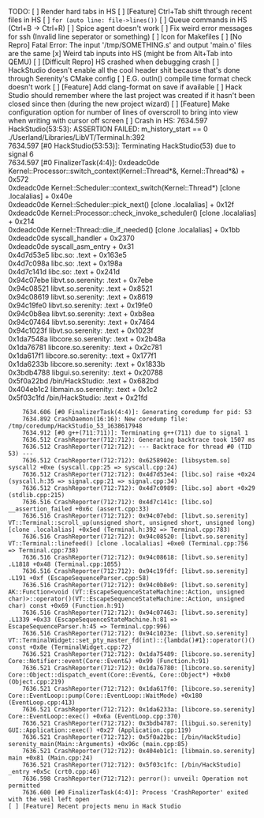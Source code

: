 TODO:
    [ ] Render hard tabs in HS
    [ ] [Feature] Ctrl+Tab shift through recent files in HS
    [ ] `for (auto line: file->lines())`
    [ ] Queue commands in HS (Ctrl+B -> Ctrl+R)
    [ ] Spice agent doesn't work
    [ ] Fix weird error messages for ssh (Invalid line seperator or something)
    [ ] Icon for Makefiles
    [ ] [No Repro] Fatal Error: The input '/tmp/SOMETHING.s' and output 'main.o' files are the same
    [x] Weird tab inputs into HS (might be from Alt+Tab into QEMU)
    [ ] [Difficult Repro] HS crashed when debugging crash
    [ ] HackStudio doesn't enable all the cool header shit because that's done through Serenity's CMake config
        [ ] E.G. outln() compile time format check doesn't work
    [ ] [Feature] Add clang-format on save if available
    [ ] Hack Studio should remember where the last project was created if it hasn't been closed since then (during the new project wizard)
    [ ] [Feature] Make configuration option for number of lines of overscroll to bring into view when writing with cursor off screen
    [ ] Crash in HS:
		7634.597 HackStudio(53:53): ASSERTION FAILED: m_history_start == 0                                                                                                         
		./Userland/Libraries/LibVT/Terminal.h:392                                                                                                                                  
		7634.597 [#0 HackStudio(53:53)]: Terminating HackStudio(53) due to signal 6                                                                                                
		7634.597 [#0 FinalizerTask(4:4)]: 0xdeadc0de  Kernel::Processor::switch_context(Kernel::Thread*&, Kernel::Thread*&) + 0x572                                                                                            
		0xdeadc0de  Kernel::Scheduler::context_switch(Kernel::Thread*) [clone .localalias] + 0x40e                                                                                 
		0xdeadc0de  Kernel::Scheduler::pick_next() [clone .localalias] + 0x12f                                                                                                     
		0xdeadc0de  Kernel::Processor::check_invoke_scheduler() [clone .localalias] + 0x214                                                                                        
		0xdeadc0de  Kernel::Thread::die_if_needed() [clone .localalias] + 0x1bb                                                                                                    
		0xdeadc0de  syscall_handler + 0x2370                                                                                                                                       
		0xdeadc0de  syscall_asm_entry + 0x31                                                                                                                                       
		0x4d7d53e5  libc.so: .text + 0x163e5                                                                                                                                       
		0x4d7c098a  libc.so: .text + 0x198a                                                                                                                                        
		0x4d7c141d  libc.so: .text + 0x241d                                                                                                                                        
		0x94c07ebe  libvt.so.serenity: .text + 0x7ebe                                                                                                                              
		0x94c08521  libvt.so.serenity: .text + 0x8521                                                                                                                              
		0x94c08619  libvt.so.serenity: .text + 0x8619                                                                                                                              
		0x94c19fe0  libvt.so.serenity: .text + 0x19fe0                                                                                                                             
		0x94c0b8ea  libvt.so.serenity: .text + 0xb8ea                                                                                                                              
		0x94c07464  libvt.so.serenity: .text + 0x7464                                                                                                                              
		0x94c1023f  libvt.so.serenity: .text + 0x1023f                                                                                                                             
		0x1da7548a  libcore.so.serenity: .text + 0x2b48a                                                                                                                           
		0x1da76781  libcore.so.serenity: .text + 0x2c781                                                                                                                           
		0x1da617f1  libcore.so.serenity: .text + 0x177f1                                                                                                                           
		0x1da6233b  libcore.so.serenity: .text + 0x1833b                                                                                                                           
		0x3bdb4788  libgui.so.serenity: .text + 0x20788                                                                                                                            
		0x5f0a22bd  /bin/HackStudio: .text + 0x682bd                                                                                                                               
		0x404eb1c2  libmain.so.serenity: .text + 0x1c2                                       
		0x5f03c1fd  /bin/HackStudio: .text + 0x21fd                                                                                                                                
		                                                                                                                                                                           
		7634.606 [#0 FinalizerTask(4:4)]: Generating coredump for pid: 53                                                                                                          
		7634.892 CrashDaemon(16:16): New coredump file: /tmp/coredump/HackStudio_53_1638617948                                                                                     
		7634.912 [#0 g++(711:711)]: Terminating g++(711) due to signal 1                                                                                                           
		7636.512 CrashReporter(712:712): Generating backtrace took 1507 ms                                                                                                         
		7636.512 CrashReporter(712:712): --- Backtrace for thread #0 (TID 53) ---                                                                                                  
		7636.512 CrashReporter(712:712): 0x6258902e: [libsystem.so] syscall2 +0xe (syscall.cpp:25 => syscall.cpp:24)                                                               
		7636.512 CrashReporter(712:712): 0x4d7d53e4: [libc.so] raise +0x24 (syscall.h:35 => signal.cpp:21 => signal.cpp:34)                                                        
		7636.512 CrashReporter(712:712): 0x4d7c0989: [libc.so] abort +0x29 (stdlib.cpp:215)                                                                                        
		7636.516 CrashReporter(712:712): 0x4d7c141c: [libc.so] __assertion_failed +0x6c (assert.cpp:33)                                                                            
		7636.516 CrashReporter(712:712): 0x94c07ebd: [libvt.so.serenity] VT::Terminal::scroll_up(unsigned short, unsigned short, unsigned long) [clone .localalias] +0x5ed (Terminal.h:392 => Terminal.cpp:783)
		7636.516 CrashReporter(712:712): 0x94c08520: [libvt.so.serenity] VT::Terminal::linefeed() [clone .localalias] +0xe0 (Terminal.cpp:756 => Terminal.cpp:738)                                                             
		7636.516 CrashReporter(712:712): 0x94c08618: [libvt.so.serenity] .L1818 +0x48 (Terminal.cpp:1055)                                                                                             
		7636.516 CrashReporter(712:712): 0x94c19fdf: [libvt.so.serenity] .L191 +0xf (EscapeSequenceParser.cpp:58)                                                                                     
		7636.516 CrashReporter(712:712): 0x94c0b8e9: [libvt.so.serenity] AK::Function<void (VT::EscapeSequenceStateMachine::Action, unsigned char)>::operator()(VT::EscapeSequenceStateMachine::Action, unsigned char) const +0x69 (Function.h:91)
		7636.516 CrashReporter(712:712): 0x94c07463: [libvt.so.serenity] .L1339 +0x33 (EscapeSequenceStateMachine.h:81 => EscapeSequenceParser.h:45 => Terminal.cpp:996)
		7636.516 CrashReporter(712:712): 0x94c1023e: [libvt.so.serenity] VT::TerminalWidget::set_pty_master_fd(int)::{lambda()#1}::operator()() const +0x8e (TerminalWidget.cpp:72)                                            
		7636.521 CrashReporter(712:712): 0x1da75489: [libcore.so.serenity] Core::Notifier::event(Core::Event&) +0x99 (Function.h:91)
		7636.521 CrashReporter(712:712): 0x1da76780: [libcore.so.serenity] Core::Object::dispatch_event(Core::Event&, Core::Object*) +0xb0 (Object.cpp:219)
		7636.521 CrashReporter(712:712): 0x1da617f0: [libcore.so.serenity] Core::EventLoop::pump(Core::EventLoop::WaitMode) +0x180 (EventLoop.cpp:413)
		7636.521 CrashReporter(712:712): 0x1da6233a: [libcore.so.serenity] Core::EventLoop::exec() +0x6a (EventLoop.cpp:370)
		7636.521 CrashReporter(712:712): 0x3bdb4787: [libgui.so.serenity] GUI::Application::exec() +0x27 (Application.cpp:119)
		7636.521 CrashReporter(712:712): 0x5f0a22bc: [/bin/HackStudio] serenity_main(Main::Arguments) +0x96c (main.cpp:85)
		7636.521 CrashReporter(712:712): 0x404eb1c1: [libmain.so.serenity] main +0x81 (Main.cpp:24)
		7636.521 CrashReporter(712:712): 0x5f03c1fc: [/bin/HackStudio] _entry +0x5c (crt0.cpp:46)
		7636.598 CrashReporter(712:712): perror(): unveil: Operation not permitted
		7636.600 [#0 FinalizerTask(4:4)]: Process 'CrashReporter' exited with the veil left open
    [ ] [Feature] Recent projects menu in Hack Studio

